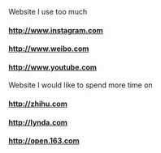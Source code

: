 Website I use too much
#### http://www.instagram.com 
#### http://www.weibo.com
#### http://www.youtube.com
Website I would like to spend more time on
#### http://zhihu.com
#### http://lynda.com
#### http://open.163.com
